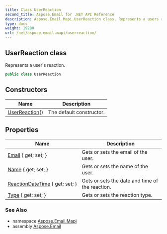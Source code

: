 ```yaml
---
title: Class UserReaction
second_title: Aspose.Email for .NET API Reference
description: Aspose.Email.Mapi.UserReaction class. Represents a users reaction
type: docs
weight: 19280
url: /net/aspose.email.mapi/userreaction/
---
```

## UserReaction class

Represents a user's reaction.

```csharp
public class UserReaction
```

## Constructors

| Name | Description |
| --- | --- |
| [UserReaction](userreaction/)() | The default constructor. |

## Properties

| Name | Description |
| --- | --- |
| [Email](../../aspose.email.mapi/userreaction/email/) { get; set; } | Gets or sets the email of the user. |
| [Name](../../aspose.email.mapi/userreaction/name/) { get; set; } | Gets or sets the name of the user. |
| [ReactionDateTime](../../aspose.email.mapi/userreaction/reactiondatetime/) { get; set; } | Gets or sets the date and time of the reaction. |
| [Type](../../aspose.email.mapi/userreaction/type/) { get; set; } | Gets or sets the reaction type. |

### See Also

* namespace [Aspose.Email.Mapi](../../aspose.email.mapi/)
* assembly [Aspose.Email](../../)


